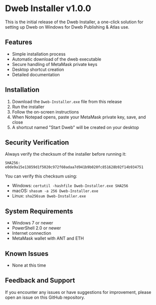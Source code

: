 # Dweb Installer v1.0.0

This is the initial release of the Dweb Installer, a one-click solution for setting up Dweb on Windows for Dweb Publishing & Atlas use.

## Features

- Simple installation process
- Automatic download of the dweb executable
- Secure handling of MetaMask private keys
- Desktop shortcut creation
- Detailed documentation

## Installation

1. Download the `Dweb-Installer.exe` file from this release
2. Run the installer
3. Follow the on-screen instructions
4. When Notepad opens, paste your MetaMask private key, save, and close
5. A shortcut named "Start Dweb" will be created on your desktop

## Security Verification

Always verify the checksum of the installer before running it:

```
SHA256: e0de9a15e13859d1f5020c972f60adaa7d941b9b020fc851628b92f14b934751
```

You can verify this checksum using:
- Windows: `certutil -hashfile Dweb-Installer.exe SHA256`
- macOS: `shasum -a 256 Dweb-Installer.exe`
- Linux: `sha256sum Dweb-Installer.exe`

## System Requirements

- Windows 7 or newer
- PowerShell 2.0 or newer
- Internet connection
- MetaMask wallet with ANT and ETH

## Known Issues

- None at this time

## Feedback and Support

If you encounter any issues or have suggestions for improvement, please open an issue on this GitHub repository. 